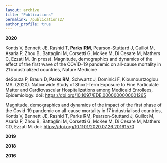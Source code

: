 ```yaml
---
layout: archive
title: "Publications"
permalink: /publications2/
author_profile: true
---
```


<b>2020</b>

Kontis V, Bennett JE, Rashid T, <b>Parks RM</b>, Pearson-Stuttard J, Guillot M, Asaria P, Zhou B, Battaglini M, Corsetti G, McKee M, Di Cesare M, Mathers C, Ezzati M. (In press). Magnitude, demographics and dynamics of the effect of the first wave of the COVID-19 pandemic on all-cause mortality in 21 industrialized countries, Nature Medicine

deSouza P, Braun D, <b>Parks RM</b>, Schwartz J, Dominici F, Kioumourtzoglou MA. (2020). Nationwide Study of Short-Term Exposure to Fine Particulate Matter and Cardiovascular Hospitalizations among Medicaid Enrollees, Epidemiology. doi: <a href='https://doi.org/10.1097/EDE.0000000000001265' target="_blank">https://doi.org/10.1097/EDE.0000000000001265</a>

Magnitude, demographics and dynamics of the impact of the first phase of the Covid-19 pandemic on all-cause mortality in 17 industrialised countries, Kontis V, Bennett JE, Rashid T, Parks RM, Pearson-Stuttard J, Guillot M, Asaria P, Zhou B, Battaglini M, Corsetti G, McKee M, Di Cesare M, Mathers CD, Ezzati M. doi: <a href='https://doi.org/10.1101/2020.07.26.20161570' target="_blank">https://doi.org/10.1101/2020.07.26.20161570</a>

<b>2019</b>

<b>2018</b>

<b>2016</b>

